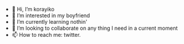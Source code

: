 - 👋 Hi, I’m korayiko
- 👀 I’m interested in my boyfriend
- 🌱 I’m currently learning nothin'
- 💞️ I’m looking to collaborate on any thing I need in a current moment
- 📫 How to reach me: twitter.

<!---
korayiko/korayiko is a ✨ special ✨ repository because its `README.md` (this file) appears on your GitHub profile.
You can click the Preview link to take a look at your changes.
--->
